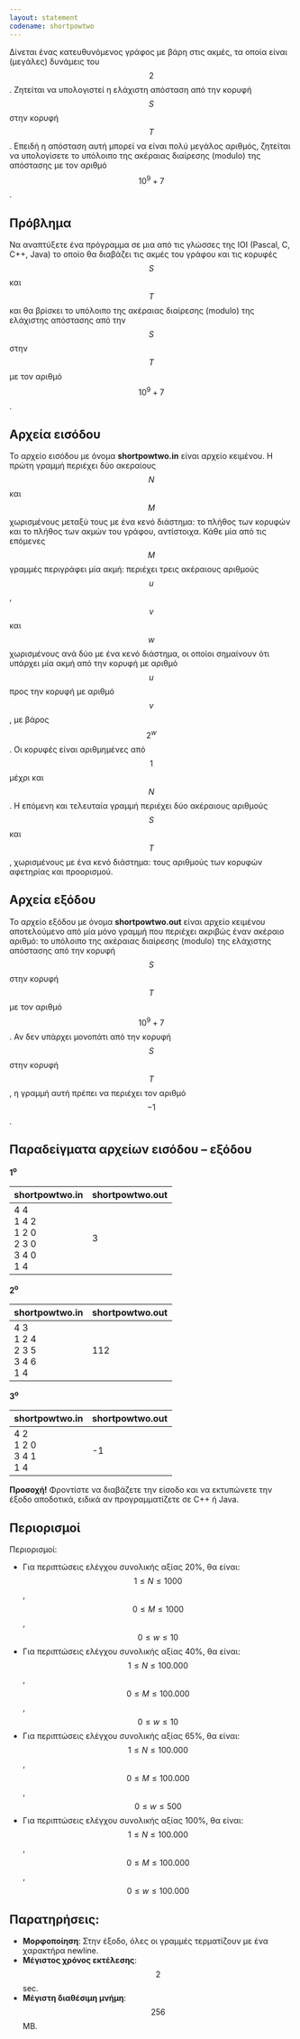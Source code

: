 ```yaml
---
layout: statement
codename: shortpowtwo
---
```


Δίνεται ένας κατευθυνόμενος γράφος με βάρη στις ακμές, τα οποία είναι (μεγάλες) δυνάμεις του $$2$$. Ζητείται να υπολογιστεί η ελάχιστη απόσταση από την κορυφή $$S$$ στην κορυφή $$T$$. Επειδή η απόσταση αυτή μπορεί να είναι πολύ μεγάλος αριθμός, ζητείται να υπολογίσετε το υπόλοιπο της ακέραιας διαίρεσης (modulo) της απόστασης με τον αριθμό $$10^9+7$$.

## Πρόβλημα

Nα αναπτύξετε ένα πρόγραμμα σε μια από τις γλώσσες της IOI (Pascal, C, C++, Java) το οποίο θα διαβάζει τις ακμές του γράφου και τις κορυφές $$S$$ και $$T$$ και θα βρίσκει το υπόλοιπο της ακέραιας διαίρεσης (modulo) της ελάχιστης απόστασης από την $$S$$ στην $$T$$ με τον αριθμό $$10^9+7$$.

## Αρχεία εισόδου

Το αρχείο εισόδου με όνομα **shortpowtwo.in** είναι αρχείο κειμένου. Η πρώτη γραμμή περιέχει δύο ακεραίους $$N$$ και $$M$$ χωρισμένους μεταξύ τους με ένα κενό διάστημα: το πλήθος των κορυφών και το πλήθος των ακμών του γράφου, αντίστοιχα. Κάθε μία από τις επόμενες $$M$$ γραμμές περιγράφει μία ακμή: περιέχει τρεις ακέραιους αριθμούς $$u$$, $$v$$ και $$w$$ χωρισμένους ανά δύο με ένα κενό διάστημα, οι οποίοι σημαίνουν ότι υπάρχει μία ακμή από την κορυφή με αριθμό $$u$$ προς την κορυφή με αριθμό $$v$$, με βάρος $$2^w$$. Οι κορυφές είναι αριθμημένες από $$1$$ μέχρι και $$N$$. Η επόμενη και τελευταία γραμμή περιέχει δύο ακέραιους αριθμούς $$S$$ και $$T$$, χωρισμένους με ένα κενό διάστημα: τους αριθμούς των κορυφών αφετηρίας και προορισμού.

## Αρχεία εξόδου

Το αρχείο εξόδου με όνομα **shortpowtwo.out** είναι αρχείο κειμένου αποτελούμενο από μία μόνο γραμμή που περιέχει ακριβώς έναν ακέραιο αριθμό: το υπόλοιπο της ακέραιας διαίρεσης (modulo) της ελάχιστης απόστασης από την κορυφή $$S$$ στην κορυφή $$T$$ με τον αριθμό $$10^9+7$$. Αν δεν υπάρχει μονοπάτι από την κορυφή $$S$$ στην κορυφή $$T$$, η γραμμή αυτή πρέπει να περιέχει τον αριθμό $$−1$$.

## Παραδείγματα αρχείων εισόδου – εξόδου

**1<sup>o</sup>**

| **shortpowtwo.in**      | **shortpowtwo.out** |
| :--- | :--- |
| 4 4 <br> 1 4 2 <br> 1 2 0 <br> 2 3 0 <br> 3 4 0 <br> 1 4 | 3 |

**2<sup>o</sup>**

| **shortpowtwo.in**      | **shortpowtwo.out** |
| :--- | :--- |
| 4 3 <br> 1 2 4 <br> 2 3 5 <br> 3 4 6 <br> 1 4 | 112 |

**3<sup>o</sup>**

| **shortpowtwo.in**      | **shortpowtwo.out** |
| :--- | :--- |
| 4 2 <br> 1 2 0 <br> 3 4 1 <br> 1 4 | -1 |

**Προσοχή!** Φροντίστε να διαβάζετε την είσοδο και να εκτυπώνετε την έξοδο αποδοτικά, ειδικά αν προγραμματίζετε σε C++ ή Java.

## Περιορισμοί

Περιορισμοί:
 * Για περιπτώσεις ελέγχου συνολικής αξίας 20%, θα είναι:
   $$1 \leq N \leq 1000$$, $$0 \leq M \leq 1000$$, $$0 \leq w \leq 10$$
 * Για περιπτώσεις ελέγχου συνολικής αξίας 40%, θα είναι:
   $$1 \leq N \leq 100.000$$, $$0 \leq M \leq 100.000$$, $$0 \leq w \leq 10$$
 * Για περιπτώσεις ελέγχου συνολικής αξίας 65%, θα είναι:
   $$1 \leq N \leq 100.000$$, $$0 \leq M \leq 100.000$$, $$0 \leq w \leq 500$$
 * Για περιπτώσεις ελέγχου συνολικής αξίας 100%, θα είναι:
   $$1 \leq N \leq 100.000$$, $$0 \leq M \leq 100.000$$, $$0 \leq w \leq 100.000$$

## Παρατηρήσεις:

 * **Mορφοποίηση**: Στην έξοδο, όλες οι γραμμές τερματίζουν με ένα χαρακτήρα newline.
 * **Mέγιστος χρόνος εκτέλεσης**: $$2$$ sec.
 * **Mέγιστη διαθέσιμη μνήμη**: $$256$$ MB.
